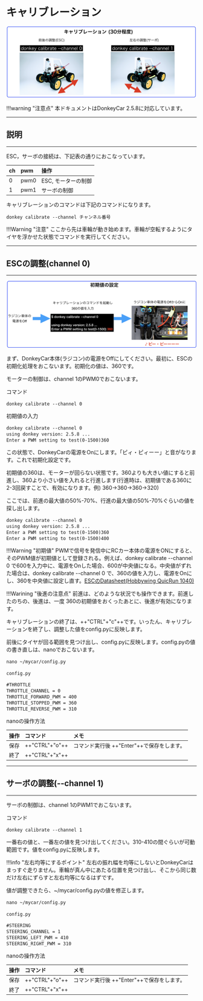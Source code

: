 # キャリブレーション

![](./img/cal000.png)

!!!warning "注意点"
	本ドキュメントはDonkeyCar 2.5.8に対応しています。

<hr>

## 説明

<hr>


ESC，サーボの接続は、下記表の通りにおこなっています。

|ch|pwm|操作|
|:--|:--|:--|
|0|pwm0|ESC, モーターの制御|
|1|pwm1|サーボの制御|

キャリブレーションのコマンドは下記のコマンドになります。

```
donkey calibrate --channel チャンネル番号
```

!!!Warning "注意"
	ここから先は車輪が動き始めます。車輪が空転するようにタイヤを浮かせた状態でコマンドを実行してください。

<hr>

## ESCの調整(channel 0)

<hr>

![](./img/default001.png)


まず、DonkeyCar本体(ラジコン)の電源をOffにしてください。最初に、ESCの初期化処理をおこないます。初期化の値は、360です。

モーターの制御は、channel 1のPWM0でおこないます。

コマンド

```
donkey calibrate --channel 0
```

初期値の入力

```
donkey calibrate --channel 0
using donkey version: 2.5.8 ...
Enter a PWM setting to test(0-1500)360
```

この状態で、DonkeyCarの電源をOnにします。「ピィ・ピィーー」と音がなります。これで初期化設定です。

初期値の360は、モーターが回らない状態です。360よりも大きい値にすると前進し、360より小さい値を入れると行進します(行進時は、初期値である360に2-3回戻すことで、有効になります。例) 360->360->360->320)

ここでは、前進の最大値の50%-70%、行進の最大値の50%-70%ぐらいの値を探し出します。

```
donkey calibrate --channel 0
using donkey version: 2.5.8 ...
Enter a PWM setting to test(0-1500)360
Enter a PWM setting to test(0-1500)400
```

!!!Warning "初期値"
	PWMで信号を発信中にRCカー本体の電源をONにすると、そのPWM値が初期値として登録される。例えば、donkey calibrate --channel 0 で600を入力中に、電源をOnした場合、600が中央値になる。中央値がずれた場合は、donkey calibrate --channel 0 で、360の値を入力し、電源をOnにし、360を中央値に設定し直す。[ESCのDatasheet(Hobbywing QuicRun 1040)](http://www.redcatracing.com/manuals/HW-WP-1040-Brushed.pdf)

!!!Warining "後進の注意点"
	前進は、どのような状況でも操作できます。前進したのちの、後進は、一度 360の初期値をおくったあとに、後進が有効になります。　

キャリブレーションの終了は、++"CTRL"+"c"++です。いったん、キャリブレーションを終了し、調整した値をconfig.pyに反映します。

前後にタイヤが回る範囲を見つけ出し、config.pyに反映します。config.pyの値の書き直しは、nanoでおこないます。

```
nano ~/mycar/config.py
```

`config.py`
```
#THROTTLE
THROTTLE_CHANNEL = 0
THROTTLE_FORWARD_PWM = 400
THROTTLE_STOPPED_PWM = 360
THROTTLE_REVERSE_PWM = 310
```

nanoの操作方法

|操作|コマンド|メモ
|:--|:--|:--|
|保存|++"CTRL"+"o"++|コマンド実行後 ++"Enter"++で保存をします。|
|終了|++"CTRL"+"x"++||


<hr>

## サーボの調整(--channel 1)

<hr>


サーボの制御は、channel 1のPWM1でおこないます。

コマンド
```
donkey calibrate --channel 1
```

一番右の値と、一番左の値を見つけ出してください。310-410の間ぐらいが可動範囲です。値をconfig.pyに反映します。


!!!info "左右均等にするポイント"
	左右の振れ幅を均等にしないとDonkeyCarはまっすぐ走りません。車輪が真ん中にあたる位置を見つけ出し、そこから同じ数だけ左右にずらすと左右均等になるはずです。

値が調整できたら、~/mycar/config.pyの値を修正します。


```
nano ~/mycar/config.py
```

`config.py`
```
#STEERING
STEERING_CHANNEL = 1
STEERING_LEFT_PWM = 410
STEERING_RIGHT_PWM = 310
```

nanoの操作方法

|操作|コマンド|メモ
|:--|:--|:--|
|保存|++"CTRL"+"o"++|コマンド実行後 ++"Enter"++で保存をします。|
|終了|++"CTRL"+"x"++||


